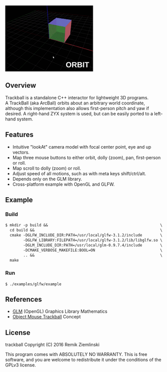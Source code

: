 ![Alt text](demo/img/example.gif?raw=true "Example Motions")

## Overview

Trackball is a standalone C++ interactor for lightweight 3D programs.<br>
A TrackBall (aka ArcBall) orbits about an arbitrary world coordinate, although
this implementation also allows first-person pitch and yaw if desired.
A right-hand ZYX system is used, but can be easily ported to a left-hand system.

## Features
- Intuitive "lookAt" camera model with focal center point, eye and up vectors.
- Map three mouse buttons to either orbit, dolly (zoom), pan, first-person or roll.
- Map scroll to dolly (zoom) or roll.
- Adjust speed of all motions, such as with meta keys shift/ctrl/alt.
- Depends only on the GLM library.
- Cross-platform example with OpenGL and GLFW.

## Example

### Build

    $ mkdir -p build &&                                                  \
      cd build &&                                                        \
      cmake -DGLFW_INCLUDE_DIR:PATH=/usr/local/glfw-3.1.2/include        \
            -DGLFW_LIBRARY:FILEPATH=/usr/local/glfw-3.1.2/lib/libglfw.so \
            -DGLM_INCLUDE_DIR:PATH=/usr/local/glm-0.9.7.4/include        \
            -DCMAKE_VERBOSE_MAKEFILE:BOOL=ON                             \
            .. &&                                                        \
      make

### Run

    $ ./examples/glfw/example

## References

* [GLM](http://glm.g-truc.net) (OpenGL) Graphics Library Mathematics
* [Object Mouse Trackball](https://www.opengl.org/wiki/Object_Mouse_Trackball) Concept

## License

trackball  Copyright (C) 2016  Remik Ziemlinski

This program comes with ABSOLUTELY NO WARRANTY.
This is free software, and you are welcome to redistribute it under the conditions of the GPLv3 license.
